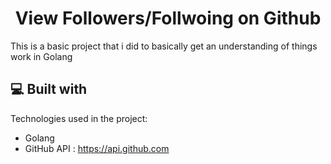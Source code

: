 <h1 align="center" id="title">View Followers/Follwoing on Github</h1>

<p id="description">This is a basic project that i did to basically get an understanding of things work in Golang</p>

  
  
<h2>💻 Built with</h2>

Technologies used in the project:

*   Golang
*   GitHub API : https://api.github.com
